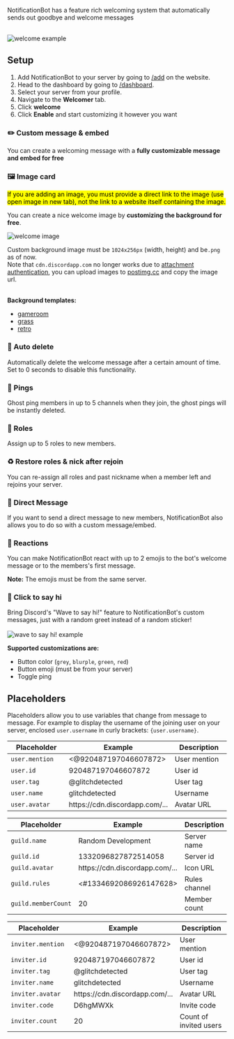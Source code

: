 NotificationBot has a feature rich welcoming system that automatically sends out goodbye and welcome messages
<br />
<br />

![welcome example](/doc-assets/welcome.png?fullwidth=true)

## Setup
1. Add NotificationBot to your server by going to [/add](/add) on the website.
2. Head to the dashboard by going to [/dashboard](/dashboard?to=notifications).
3. Select your server from your profile.
4. Navigate to the **Welcomer** tab.
5. Click **welcome**
7. Click **Enable** and start customizing it however you want

### ✏️ Custom message & embed
You can create a welcoming message with a **fully customizable message and embed for free**

### 🖼️ Image card
<mark>
    If you are adding an image, you must provide a direct link to the image (use open image in new tab), 
    not the link to a website itself containing the image.
</mark>
<br />

You can create a nice welcome image by **customizing the background for free**.

![welcome image](/doc-assets/welcome.png?fullwidth=true)

Custom background image must be `1024x256px` (width, height) and be`.png` as of now.<br />
Note that `cdn.discordapp.com` no longer works due to [attachment authentication](https://support.discord.com/hc/en-us/community/posts/360061593771-Privacy-for-CDN-attachements), you can upload images to [postimg.cc](https://postimg.cc/) and copy the image url.
<br />
<br />

**Background templates:**
- [gameroom](/images/backgrounds/gameroom.jpg)
- [grass](/images/backgrounds/grass.jpg)
- [retro](/images/backgrounds/retro.jpg)

### 🧨 Auto delete
Automatically delete the welcome message after a certain amount of time. Set to 0 seconds to disable this functionality.

### 🏓 Pings
Ghost ping members in up to 5 channels when they join, the ghost pings will be instantly deleted.

### 👀 Roles
Assign up to 5 roles to new members.

### ♻️ Restore roles & nick after rejoin
You can re-assign all roles and past nickname when a member left and rejoins your server.

### 💬 Direct Message
If you want to send a direct message to new members, NotificationBot also allows you to do so with a custom message/embed.

### 🎉 Reactions
You can make NotificationBot react with up to 2 emojis to the bot's welcome message or to the members's first message.

**Note:** The emojis must be from the same server.

### 👋 Click to say hi
Bring Discord's "Wave to say hi!" feature to NotificationBot's custom messages, just with a random greet instead of a random sticker!
<br />
<br />
![wave to say hi! example](/doc-assets/welcome.png)


**Supported customizations are:**
- Button color (`grey`, `blurple`, `green`, `red`)
- Button emoji (must be from your server)
- Toggle ping

## Placeholders
Placeholders allow you to use variables that change from message to message. For example to display the username of the joining user on your server, enclosed `user.username` in curly brackets: `{user.username}`.

<table>
    <thead>
        <tr>
            <th width="181">Placeholder</th>
            <th>Example</th>
            <th width="181">Description</th>
        </tr>
    </thead>
    <tbody>
        <tr>
            <td><code>user.mention</code></td>
            <td><@920487197046607872></td>
            <td>User mention</td>
        </tr>
        <tr>
            <td><code>user.id</code></td>
            <td>920487197046607872</td>
            <td>User id</td>
        </tr>
        <tr>
            <td><code>user.tag</code></td>
            <td>@glitchdetected</td>
            <td>User tag</td>
        </tr>
        <tr>
            <td><code>user.name</code></td>
            <td>glitchdetected</td>
            <td>Username</td>
        </tr>
        <tr>
            <td><code>user.avatar</code></td>
            <td>https://cdn.discordapp.com/...</td>
            <td>Avatar URL</td>
        </tr>
    </tbody>
</table>

<table>
    <thead>
        <tr>
            <th width="181">Placeholder</th>
            <th>Example</th>
            <th width="181">Description</th>
        </tr>
    </thead>
    <tbody>
        <tr>
            <td><code>guild.name</code></td>
            <td>Random Development</td>
            <td>Server name</td>
        </tr>
        <tr>
            <td><code>guild.id</code></td>
            <td>1332096827872514058</td>
            <td>Server id</td>
        </tr>
        <tr>
            <td><code>guild.avatar</code></td>
            <td>https://cdn.discordapp.com/...</td>
            <td>Icon URL</td>
        </tr>
        <tr>
            <td><code>guild.rules</code></td>
            <td><#1334692086926147628></td>
            <td>Rules channel</td>
        </tr>
        <tr>
            <td><code>guild.memberCount</code></td>
            <td>20</td>
            <td>Member count</td>
        </tr>
    </tbody>
</table>

<table>
    <thead>
        <tr>
            <th width="181">Placeholder</th>
            <th>Example</th>
            <th width="181">Description</th>
        </tr>
    </thead>
    <tbody>
        <tr>
            <td><code>inviter.mention</code></td>
            <td><@920487197046607872></td>
            <td>User mention</td>
        </tr>
        <tr>
            <td><code>inviter.id</code></td>
            <td>920487197046607872</td>
            <td>User id</td>
        </tr>
        <tr>
            <td><code>inviter.tag</code></td>
            <td>@glitchdetected</td>
            <td>User tag</td>
        </tr>
        <tr>
            <td><code>inviter.name</code></td>
            <td>glitchdetected</td>
            <td>Username</td>
        </tr>
        <tr>
            <td><code>inviter.avatar</code></td>
            <td>https://cdn.discordapp.com/...</td>
            <td>Avatar URL</td>
        </tr>
        <tr>
            <td><code>inviter.code</code></td>
            <td>D6hgMWXk</td>
            <td>Invite code</td>
        </tr>
        <tr>
            <td><code>inviter.count</code></td>
            <td>20</td>
            <td>Count of invited users</td>
        </tr>
    </tbody>
</table>